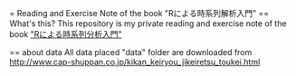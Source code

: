 = Reading and Exercise Note of the book "Rによる時系列解析入門"
== What's this?
This repository is my private reading and exercise note of the book ["Rによる時系列分析入門"](http://www.amazon.co.jp/R%E3%81%AB%E3%82%88%E3%82%8B%E6%99%82%E7%B3%BB%E5%88%97%E5%88%86%E6%9E%90%E5%85%A5%E9%96%80-%E7%94%B0%E4%B8%AD-%E5%AD%9D%E6%96%87/dp/4916092910)

== about data
All data placed "data" folder are downloaded from http://www.cap-shuppan.co.jp/kikan_keiryou_jikeiretsu_toukei.html
